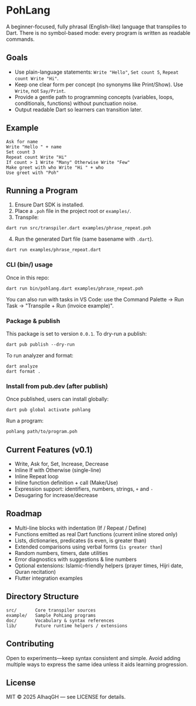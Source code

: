 # PohLang

A beginner-focused, fully phrasal (English-like) language that transpiles to Dart. There is no symbol-based mode: every program is written as readable commands.

## Goals
- Use plain-language statements: `Write "Hello"`, `Set count 5`, `Repeat count Write "Hi"`.
- Keep one clear form per concept (no synonyms like Print/Show). Use `Write`, not `Say/Print`.
- Provide a gentle path to programming concepts (variables, loops, conditionals, functions) without punctuation noise.
- Output readable Dart so learners can transition later.

## Example
```
Ask for name
Write "Hello " + name
Set count 3
Repeat count Write "Hi"
If count > 1 Write "Many" Otherwise Write "Few"
Make greet with who Write "Hi " + who
Use greet with "Poh"
```

## Running a Program
1. Ensure Dart SDK is installed.
2. Place a `.poh` file in the project root or `examples/`.
3. Transpile:
```
dart run src/transpiler.dart examples/phrase_repeat.poh
```
4. Run the generated Dart file (same basename with `.dart`).
```
dart run examples/phrase_repeat.dart
```

### CLI (bin/) usage

Once in this repo:

```
dart run bin/pohlang.dart examples/phrase_repeat.poh
```

You can also run with tasks in VS Code: use the Command Palette → Run Task → "Transpile + Run (invoice example)".

### Package & publish

This package is set to version `0.0.1`. To dry-run a publish:

```
dart pub publish --dry-run
```

To run analyzer and format:

```
dart analyze
dart format .
```

### Install from pub.dev (after publish)

Once published, users can install globally:

```
dart pub global activate pohlang
```

Run a program:

```
pohlang path/to/program.poh
```

## Current Features (v0.1)
- Write, Ask for, Set, Increase, Decrease
- Inline If with Otherwise (single-line)
- Inline Repeat loop
- Inline function definition + call (Make/Use)
- Expression support: identifiers, numbers, strings, `+` and `-`
- Desugaring for increase/decrease

## Roadmap
- Multi-line blocks with indentation (If / Repeat / Define)
- Functions emitted as real Dart functions (current inline stored only)
- Lists, dictionaries, predicates (is even, is greater than)
- Extended comparisons using verbal forms (`is greater than`)
- Random numbers, timers, date utilities
- Error diagnostics with suggestions & line numbers
- Optional extensions: Islamic-friendly helpers (prayer times, Hijri date, Quran recitation)
- Flutter integration examples

## Directory Structure
```
src/       Core transpiler sources
example/   Sample PohLang programs
doc/       Vocabulary & syntax references
lib/       Future runtime helpers / extensions
```

## Contributing
Open to experiments—keep syntax consistent and simple. Avoid adding multiple ways to express the same idea unless it aids learning progression.

## License
MIT © 2025 AlhaqGH — see LICENSE for details.
